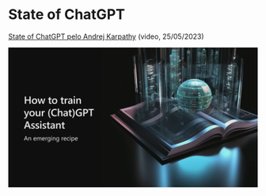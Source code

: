 # State of ChatGPT

[State of ChatGPT pelo Andrej Karpathy](https://www.youtube.com/watch?v=bZQun8Y4L2A) (video, 25/05/2023)

<img src="images/slide0.png" alt="">

